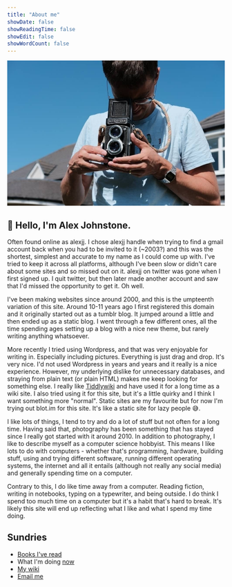 ```yaml
---
title: "About me"
showDate: false
showReadingTime: false
showEdit: false
showWordCount: false
---
```


![TLR Action](/img/me.jpg "TLR Action")

## 👋 Hello, I'm Alex Johnstone.

Often found online as alexjj. I chose alexjj handle when  trying to find a gmail account back when you had to be invited to it  (~2003?) and this was the shortest, simplest and accurate to my name as I could come up with. I've tried to keep it across all platforms,  although I've been slow or didn't care about some sites and so missed  out on it. alexjj on twitter was gone when I first signed up. I quit  twitter, but then later made another account and saw that I'd missed the opportunity to get it. Oh well.

I've been making websites since  around 2000, and this is the umpteenth variation of this site. Around  10-11 years ago I first registered this domain and it originally started out as a tumblr blog. It jumped around a little and then ended up as a  static blog. I went through a few different ones, all the time spending  ages setting up a blog with a nice new theme, but rarely writing  anything whatsoever.

More recently I tried using Wordpress, and that was  very enjoyable for writing in. Especially including pictures. Everything is just drag and drop. It's very nice. I'd not used Wordpress in years  and years and it really is a nice experience. However, my underlying  dislike for unnecessary databases, and straying from plain text (or plain HTML) makes me keep looking for something else. I really like [Tiddlywiki](https://tiddlywiki.com/) and have used it for a long time as a wiki site. I also tried using it for this site, but it's a little quirky and I think I want something more "normal". Static sites are my favourite but for now I'm trying out blot.im for this site. It's like a static site for lazy people 😅.

I like lots of things, I tend to try and do a lot of  stuff but not often for a long time. Having said that, photography has  been something that has stayed since I really got started with it around 2010. In addition to photography, I like to describe myself as a  computer science hobbyist. This means I like lots to do with computers - whether that's programming, hardware, building stuff, using and trying  different software, running different operating systems, the internet  and all it entails (although not really any social media) and generally  spending time on a computer.

Contrary to this, I do like time  away from a computer. Reading fiction, writing in notebooks, typing on a typewriter, and being outside. I do think I spend too much time on a  computer but it's a habit that's hard to break. It's likely this site  will end up reflecting what I like and what I spend my time doing.



## Sundries

* [Books I've read](/books)
* What I'm doing [now](/now)
* [My wiki](https://wiki.alexjj.com)
* [Email me](alex@alexjj.com)
